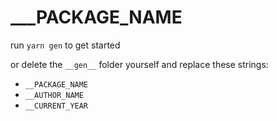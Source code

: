 # ___PACKAGE_NAME

run `yarn gen` to get started

or delete the `__gen__` folder yourself and replace these strings:

- `__PACKAGE_NAME`
- `__AUTHOR_NAME`
- `__CURRENT_YEAR`

